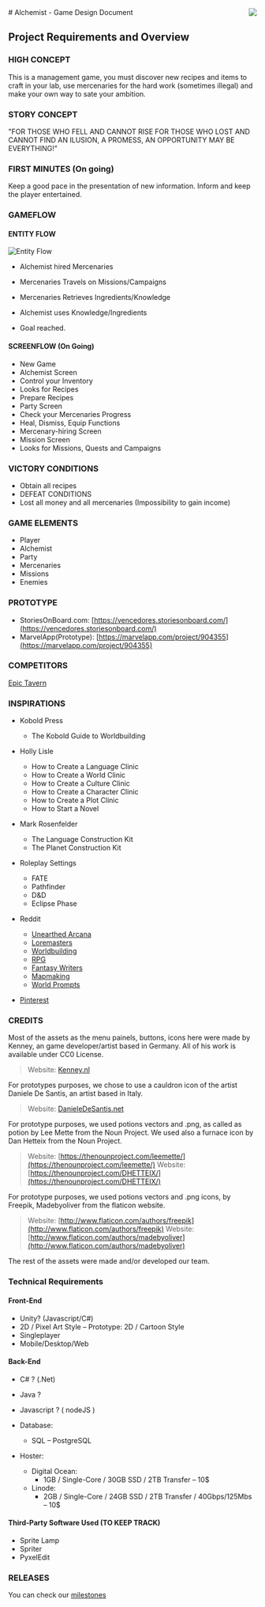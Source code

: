 <img src="http://i.imgur.com/Xx5lX0j.jpg" align=right />
# Alchemist - Game Design Document

## Project Requirements and Overview

### HIGH CONCEPT
This is a management game, you must discover new recipes and items to craft in your lab, use mercenaries for the hard work (sometimes illegal) and make your own way to sate your ambition.

### STORY CONCEPT

"FOR THOSE WHO FELL AND CANNOT RISE
FOR THOSE WHO LOST AND CANNOT FIND
 AN ILUSION,
   A PROMESS,
    AN OPPORTUNITY
MAY BE EVERYTHING!"

### FIRST MINUTES (On going)
Keep a good pace in the presentation of new information.
Inform and keep the player entertained.

### GAMEFLOW

#### ENTITY FLOW

![Entity Flow](http://i.imgur.com/p7SsxkW.png)


* Alchemist hired Mercenaries

* Mercenaries Travels on Missions/Campaigns

* Mercenaries Retrieves Ingredients/Knowledge

* Alchemist uses Knowledge/Ingredients

* Goal reached.

#### SCREENFLOW (On Going)

* New Game
* Alchemist Screen
* Control your Inventory
* Looks for Recipes
* Prepare Recipes
* Party Screen
* Check your Mercenaries Progress
* Heal, Dismiss, Equip Functions
* Mercenary-hiring Screen
* Mission Screen
* Looks for Missions, Quests and Campaigns

### VICTORY CONDITIONS

* Obtain all recipes
* DEFEAT CONDITIONS
* Lost all money and all mercenaries (Impossibility to gain income)

### GAME ELEMENTS
* Player
* Alchemist
* Party
* Mercenaries
* Missions
* Enemies

### PROTOTYPE
* StoriesOnBoard.com:  [https://vencedores.storiesonboard.com/](https://vencedores.storiesonboard.com/)
* MarvelApp(Prototype): [https://marvelapp.com/project/904355](https://marvelapp.com/project/904355)

### COMPETITORS
[Epic Tavern](https://www.epictaverngame.com/home)

### INSPIRATIONS

* Kobold Press
    * The Kobold Guide to Worldbuilding


* Holly Lisle
    * How to Create a Language Clinic
    * How to Create a World Clinic
    * How to Create a Culture Clinic
    * How to Create a Character Clinic
    * How to Create a Plot Clinic
    * How to Start a Novel


* Mark Rosenfelder
    * The Language Construction Kit
    * The Planet Construction Kit


* Roleplay Settings
    * FATE
    * Pathfinder
    * D&D
    * Eclipse Phase


* Reddit
    * [Unearthed Arcana](reddit.com/r/unearthedarcana)
    * [Loremasters](reddit.com/r/loremasters)
    * [Worldbuilding](reddit.com/r/worldbuilding)
    * [RPG](reddit.com/r/rpg)
    * [Fantasy Writers](reddit.com/r/fantasywriters)
    * [Mapmaking](reddit.com/r/mapmaking)
    * [World Prompts](reddit.com/r/worldprompts)


* [Pinterest](www.pinterest.com)

### CREDITS
Most of the assets as the menu painels, buttons, icons here were made by Kenney, an game developer/artist based in Germany. All of his work is available under CC0 License.
> Website: [Kenney.nl](Kenney.nl)

For prototypes purposes, we chose to use a cauldron icon of the artist Daniele De Santis, an artist based in Italy.

> Website: [DanieleDeSantis.net](DanieleDeSantis.net)

For prototype purposes, we used potions vectors and .png, as called as potion by Lee Mette from the Noun Project.
We used also a furnace icon by Dan Hetteix from the Noun Project.

> Website: [https://thenounproject.com/leemette/](https://thenounproject.com/leemette/)
> Website: [https://thenounproject.com/DHETTEIX/](https://thenounproject.com/DHETTEIX/)

For prototype purposes, we used potions vectors and .png icons, by Freepik, Madebyoliver from the flaticon website.

> Website: [http://www.flaticon.com/authors/freepik](http://www.flaticon.com/authors/freepik)
> Website: [http://www.flaticon.com/authors/madebyoliver](http://www.flaticon.com/authors/madebyoliver)

The rest of the assets were made and/or developed our team.

### Technical Requirements

#### Front-End
* Unity? (Javascript/C#)
* 2D / Pixel Art Style – Prototype: 2D / Cartoon Style
* Singleplayer
* Mobile/Desktop/Web

#### Back-End
* C# ? (.Net)
* Java ?
* Javascript ? ( nodeJS )

* Database:
    * SQL – PostgreSQL

* Hoster:
    * Digital Ocean:
        * 1GB / Single-Core / 30GB SSD / 2TB Transfer – 10$
    * Linode:
        * 2GB / Single-Core / 24GB SSD / 2TB Transfer / 40Gbps/125Mbs – 10$


#### Third-Party Software Used (TO KEEP TRACK)
* Sprite Lamp
* Spriter
* PyxelEdit

### RELEASES

You can check our [milestones](https://github.com/Sieiro/mata62-projeto/milestones)
